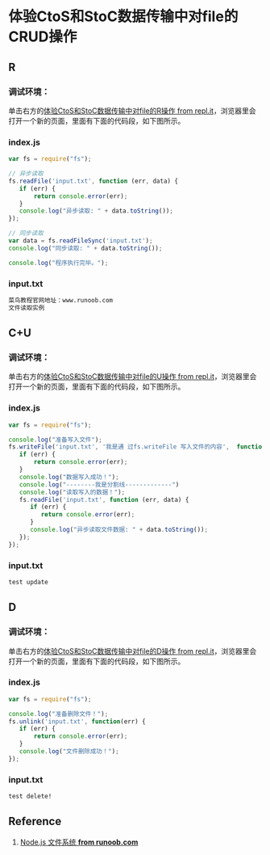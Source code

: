 # 体验CtoS和StoC数据传输中对file的CRUD操作

## R

### 调试环境：
单击右方的[体验CtoS和StoC数据传输中对file的R操作 from repl.it](https://repl.it/@quanbinn/Ti-Yan-CtoSHe-StoCShu-Ju-Chuan-Shu-Zhong-Dui-fileDe-RCao-Zuo)，浏览器里会打开一个新的页面，里面有下面的代码段，如下图所示。

### index.js
```javascript
var fs = require("fs");

// 异步读取
fs.readFile('input.txt', function (err, data) {
   if (err) {
       return console.error(err);
   }
   console.log("异步读取: " + data.toString());
});

// 同步读取
var data = fs.readFileSync('input.txt');
console.log("同步读取: " + data.toString());

console.log("程序执行完毕。"); 
```

### input.txt
```txt
菜鸟教程官网地址：www.runoob.com
文件读取实例
```

## C+U

### 调试环境：
单击右方的[体验CtoS和StoC数据传输中对file的U操作 from repl.it](https://repl.it/@quanbinn/Ti-Yan-CtoSHe-StoCShu-Ju-Chuan-Shu-Zhong-Dui-fileDe-UCao-Zuo)，浏览器里会打开一个新的页面，里面有下面的代码段，如下图所示。

### index.js
```javascript
var fs = require("fs");

console.log("准备写入文件");
fs.writeFile('input.txt', '我是通 过fs.writeFile 写入文件的内容',  function(err) {
   if (err) {
       return console.error(err);
   }
   console.log("数据写入成功！");
   console.log("--------我是分割线-------------")
   console.log("读取写入的数据！");
   fs.readFile('input.txt', function (err, data) {
      if (err) {
         return console.error(err);
      }
      console.log("异步读取文件数据: " + data.toString());
   });
});
```

### input.txt
```txt
test update
```

## D

### 调试环境：
单击右方的[体验CtoS和StoC数据传输中对file的D操作 from repl.it](https://repl.it/@quanbinn/Ti-Yan-CtoSHe-StoCShu-Ju-Chuan-Shu-Zhong-Dui-fileDe-DCao-Zuo)，浏览器里会打开一个新的页面，里面有下面的代码段，如下图所示。

### index.js
```javascript
var fs = require("fs");

console.log("准备删除文件！");
fs.unlink('input.txt', function(err) {
   if (err) {
       return console.error(err);
   }
   console.log("文件删除成功！");
});
```

### input.txt
```txt
test delete!
```

## Reference

1. [Node.js 文件系统 **from runoob.com**](https://www.runoob.com/nodejs/nodejs-fs.html)




